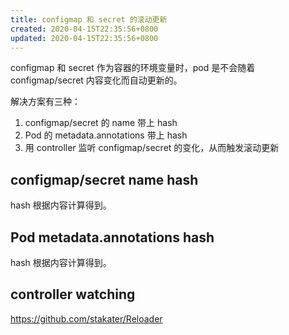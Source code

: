 ```yaml
---
title: configmap 和 secret 的滚动更新
created: 2020-04-15T22:35:56+0800
updated: 2020-04-15T22:35:56+0800
---
```



configmap 和 secret 作为容器的环境变量时，pod 是不会随着 configmap/secret 内容变化而自动更新的。

解决方案有三种：

1. configmap/secret 的 name 带上 hash
2. Pod 的 metadata.annotations 带上 hash
3. 用 controller 监听 configmap/secret 的变化，从而触发滚动更新

## configmap/secret name hash

hash 根据内容计算得到。

## Pod metadata.annotations hash

hash 根据内容计算得到。

## controller watching

https://github.com/stakater/Reloader
